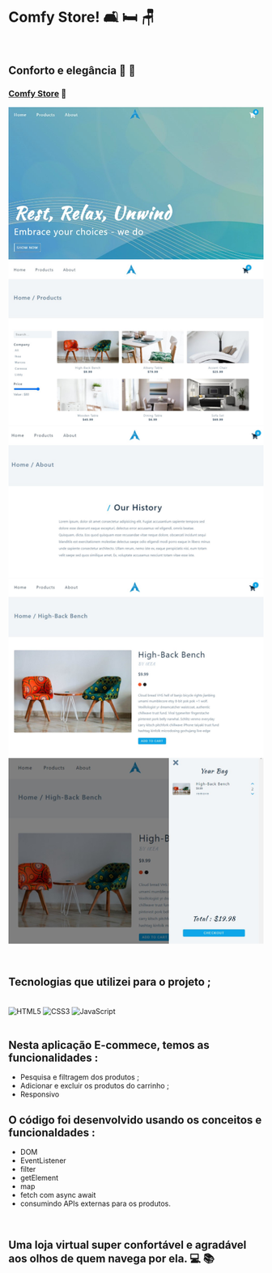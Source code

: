 # Comfy Store!  🛋️ 🛏️ 🪑

<br>

## Conforto e elegância  💙 💛


### [Comfy Store](https://alisson-aguiars2k.github.io/comfy-store/) 🔗

![](./images/comfy-store.jpg)
![](./images/comfy-store2.jpg)
![](./images/comfy-store3.jpg)
![](./images/comfy-store4.jpg)
![](./images/comfy-store5.jpg)

<br>

## Tecnologias que utilizei para o projeto ;  
<div style="display: inline_block"><br>
    <img  align="center" src="https://cdn.jsdelivr.net/gh/devicons/devicon/icons/html5/html5-original-wordmark.svg" heigth="30" width="40"alt="HTML5">
    <img  align="center" src="https://cdn.jsdelivr.net/gh/devicons/devicon/icons/css3/css3-original-wordmark.svg" heigth="30" width="40"alt="CSS3">
    <img  align="center" src="https://cdn.jsdelivr.net/gh/devicons/devicon/icons/javascript/javascript-original.svg" heigth="30" width="40"alt="JavaScript">
</div>

<br>

## Nesta aplicação E-commece, temos as funcionalidades :
- Pesquisa e filtragem dos produtos ;
- Adicionar e excluir os produtos do carrinho ;
- Responsivo
 ## O código foi desenvolvido usando os conceitos e funcionaldades :
- DOM
- EventListener
- filter
- getElement
- map
- fetch com async await
- consumindo APIs externas para os produtos.

<br>

## Uma loja virtual super confortável e agradável aos olhos de quem navega por ela. 💻 📚



